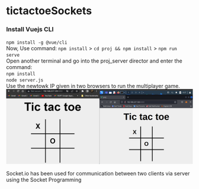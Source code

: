 # tictactoeSockets
### Install Vuejs CLI
`npm install -g @vue/cli` <br>
Now, Use command:
`npm install` > 
`cd proj && npm install` > 
`npm run serve` <br>
Open another terminal and go into the proj_server director and enter the command: <br>
`npm install` <br>
`node server.js` <br>
Use the newtowk IP given in two browsers to run the multiplayer game. <br>
![alt text](https://github.com/IshitaSrivast/tictactoeOnSockets/blob/main/assets/Screenshot.png)

Socket.io has been used for communication between two clients via server using the Socket Programming
